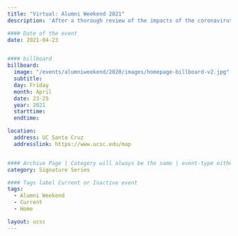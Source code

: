 ```yaml
---
title: "Virtual: Alumni Weekend 2021"
description: 'After a thorough review of the impacts of the coronavirus, we’ve decided to reschedule Alumni Weekend 2020 to a future date. All of your friends here at UC Santa Cruz will miss seeing you this spring, but watch this space for new dates!'

#### Date of the event
date: 2021-04-23


#### billboard
billboard:
  image: "/events/alumniweekend/2020/images/homepage-billboard-v2.jpg"
  subtitle:
  day: Friday
  month: April
  date: 23-25
  year: 2021
  starttime:
  endtime:

location:
  address: UC Santa Cruz
  addresslink: https://www.ucsc.edu/map


#### Archive Page | Category will always be the same | event-type either Signature Event, Notable Event, Lecture Series
category: Signature Series

#### Tags label Current or Inactive event
tags:
  - Alumni Weekend
  - Current
  - Home

layout: ucsc
---
```

